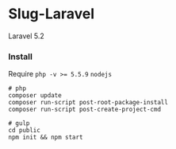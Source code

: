 # Slug-Laravel

Laravel 5.2

### Install

Require `php -v >= 5.5.9` `nodejs`

```
# php
composer update
composer run-script post-root-package-install
composer run-script post-create-project-cmd

# gulp
cd public
npm init && npm start
```